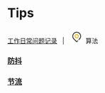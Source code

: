 # Tips

[工作日常问题记录](https://github.com/icctuan/Tips)&nbsp;&nbsp; | &nbsp;&nbsp;![](https://github.com/icctuan/Tips/raw/main/img/location16.svg) 算法&nbsp;&nbsp;

### [防抖]()

### [节流]()
